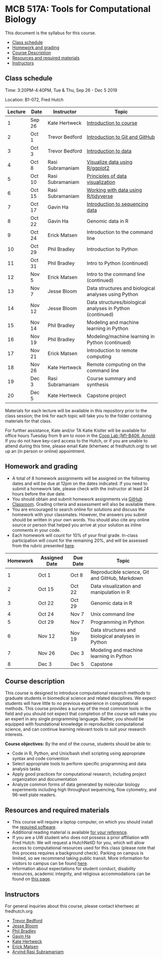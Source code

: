 # MCB 517A: Tools for Computational Biology

This document is the syllabus for this course.

  * [Class schedule](#class-schedule)
  * [Homework and grading](#homework-and-grading)
  * [Course Description](#course-description)
  * [Resources and required materials](#resources-and-required-materials)
  * [Instructors](#instructors)

## Class schedule

Time: 3:20PM-4:40PM, Tue & Thu, Sep 26 - Dec 5 2019

Location: B1-072, Fred Hutch

| Lecture | Date   | Instructor       | Topic
|---------|--------|------------------|--------
| 1       | Sep 26 | Kate Hertweck    | [Introduction to course](lectures/lecture01/)
| 2       | Oct 1  | Trevor Bedford   | [Introduction to Git and GitHub](lectures/lecture02/)
| 3       | Oct 3  | Trevor Bedford   | [Introduction to data](lectures/lecture03/)
| 4       | Oct 8  | Rasi Subramaniam | [Visualize data using R/ggplot2](lectures/lecture04/)
| 5       | Oct 10 | Rasi Subramaniam | [Principles of data visualization](lectures/lecture05/)
| 6       | Oct 15 | Rasi Subramaniam | [Working with data using R/tidyverse](lectures/lecture06/)
| 7       | Oct 17 | Gavin Ha         | [Introduction to sequencing data](lectures/lecture07/)
| 8       | Oct 22 | Gavin Ha         | Genomic data in R
| 9       | Oct 24 | Erick Matsen     | Introduction to the command line
| 10      | Oct 29 | Phil Bradley     | Introduction to Python
| 11      | Oct 31 | Phil Bradley     | Intro to Python (continued)
| 12      | Nov 5  | Erick Matsen     | Intro to the command line (continued)
| 13      | Nov 7  | Jesse Bloom      | Data structures and biological analyses using Python
| 14      | Nov 12 | Jesse Bloom      | Data structures/biological analyses in Python (continued)
| 15      | Nov 14 | Phil Bradley     | Modeling and machine learning in Python
| 16      | Nov 19 | Phil Bradley     | Modeling/machine learning in Python (continued)
| 17      | Nov 21 | Erick Matsen     | Introduction to remote computing
| 18      | Nov 26 | Kate Hertweck    | Remote computing on the command line
| 19      | Dec 3  | Rasi Subramaniam | Course summary and synthesis
| 20      | Dec 5  | Kate Hertweck    | Capstone project

Materials for each lecture will be available in this repository prior to the class session; 
the link for each topic will take you to the folder containing materials for that class.

For further assistance, Kate and/or TA Katie Kistler will be available for office hours Tuesday from 9 am to noon
in the [Coop Lab (M1-B406, Arnold](https://research.fhcrc.org/coop/en/coop-lab.html). 
If you do not have key-card access to the Hutch, or if you are unable to attend during this time, 
please email Kate (khertwec at fredhutch.org) to set up an (in person or online) appointment.

## Homework and grading

- A total of 8 homework assignments will be assigned on the following dates and will be due at 12pm on the dates indicated.
If you need to submit a homework late, please check with the instructor at least 24 hours before the due date.
- You should obtain and submit homework assignments via [GitHub Classroom](https://classroom.github.com).
Grading criteria and assessment will also be available there.
- You are encouraged to search online for solutions and discuss the homework with your classmates.
However, the answers you submit should be written in your own words.
You should also cite any online source or person that helped you arrive at your solution as inline comments in your code.
- Each homework will count for 10% of your final grade. In-class participation will count for the remaining 20%, and will be assessed from the rubric presented [here](lectures/lecture01/participation_rubric.md).

| Homework | Assigned Date | Due Date | Topic
|----------|--------------|----------|-------
| 1        | Oct 1        | Oct 8    | Reproducible science, Git and GitHub, Markdown
| 2        | Oct 15       | Oct 22   | Data visualization and manipulation in R
| 3        | Oct 22       | Oct 29   | Genomic data in R
| 4        | Oct 24       | Nov 7    | Unix command line
| 5        | Oct 29        | Nov 7   | Programming in Python
| 6        | Nov 12       | Nov 19   | Data structures and biological analyses in Python
| 7        | Nov 26       | Dec 3    | Modeling and machine learning in Python
| 8        | Dec 3        | Dec 5    | Capstone

## Course description

This course is designed to introduce computational research methods to graduate students in
biomedical science and related disciplines. We expect students will have little to no previous experience
in computational methods. This course provides a survey of the most common tools in the field and you should
not expect that completion of the course will make you an expert in any single programming language.
Rather, you should be equipped with foundational knowledge in reproducible computational science,
and can continue learning relevant tools to suit your research interests.

**Course objectives:** By the end of the course, students should be able to:
- Code in R, Python, and Unix/bash shell scripting using appropriate syntax and code convention
- Select appropriate tools to perform specific programming and data analysis tasks
- Apply good practices for computational research, including project organization and documentation
- Analyze common forms of data generated by molecular biology experiments including high throughput sequencing,
flow cytometry, and 96-well plate readers.

## Resources and required materials

- This course will require a laptop computer, on which you should install the [required software](software/README.md).
- Additional reading material is available [for your reference](reference.md).
- If you are a UW student who does not possess a prior affiliation with Fred Hutch: We will request a HutchNetID for you, 
which will allow access to computational resources used for this class (please note that this process
requires a background check). Parking on campus is limited, so we recommend taking public transit. More information
for visitors to campus can be found [here](https://www.fredhutch.org/en/about/contact-us.html).
- Information about expectations for student conduct, disability resources, academic integrity, and religious
accommodations can be found on [this page](https://registrar.washington.edu/staffandfaculty/syllabi-guidelines/).

## Instructors

For general inquiries about this course, please contact khertwec at fredhutch.org

- [Trevor Bedford](http://bedford.io)
- [Jesse Bloom](https://www.fredhutch.org/en/labs/profiles/bloom-jesse.html)
- [Phil Bradley](https://www.fredhutch.org/en/labs/profiles/bradley-phil.html)
- [Gavin Ha](https://gavinhalab.org/people/Gavin-Ha/)
- [Kate Hertweck](http://www.fredhutch.io)
- [Erick Matsen](https://matsen.fhcrc.org)
- [Arvind Rasi Subramaniam](http://rasilab.fredhutch.org)
